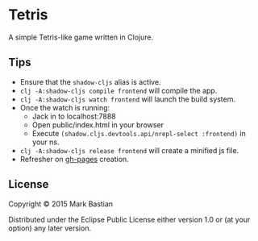 # Tetris

A simple Tetris-like game written in Clojure.

## Tips

* Ensure that the `shadow-cljs` alias is active.
* `clj -A:shadow-cljs compile frontend` will compile the app.
* `clj -A:shadow-cljs watch frontend` will launch the build system.
* Once the watch is running:
    * Jack in to localhost:7888
    * Open public/index.html in your browser
    * Execute `(shadow.cljs.devtools.api/nrepl-select :frontend)` in your ns.
* `clj -A:shadow-cljs release frontend` will create a minified js file.
* Refresher on [gh-pages](https://jiafulow.github.io/blog/2020/07/09/create-gh-pages-branch-in-existing-repo/) creation.

## License

Copyright © 2015 Mark Bastian

Distributed under the Eclipse Public License either version 1.0 or (at
your option) any later version.
